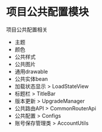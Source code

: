 # 项目公共配置模块
项目公共配置相关
- 主题
- 颜色
- 公共样式
- 公共图片
- 通用drawable
- 公共实体bean
- 加载状态显示 > LoadStateView
- 标题栏 > TitleBar
- 版本更新 > UpgradeManager
- 公共路由API > CommonRouterApi
- 公共配置 > Configs
- 账号保存管理类 > AccountUtils

